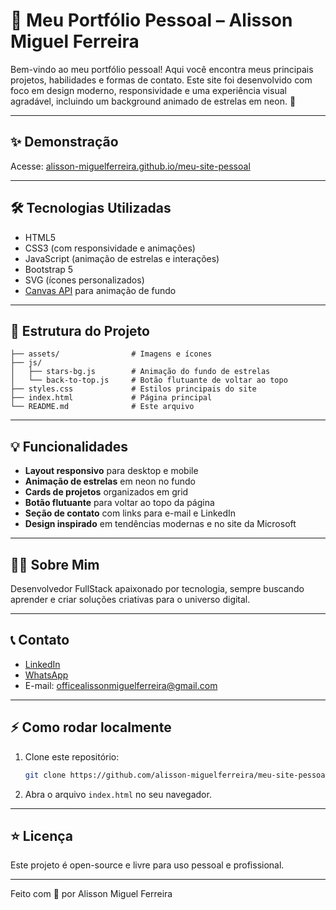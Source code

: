 # 🌌 Meu Portfólio Pessoal – Alisson Miguel Ferreira

Bem-vindo ao meu portfólio pessoal! Aqui você encontra meus principais projetos, habilidades e formas de contato. Este site foi desenvolvido com foco em design moderno, responsividade e uma experiência visual agradável, incluindo um background animado de estrelas em neon. 🚀

---

## ✨ Demonstração

Acesse: [alisson-miguelferreira.github.io/meu-site-pessoal](https://alisson-miguelferreira.github.io/meu-site-pessoal)

---

## 🛠️ Tecnologias Utilizadas

- HTML5
- CSS3 (com responsividade e animações)
- JavaScript (animação de estrelas e interações)
- Bootstrap 5
- SVG (ícones personalizados)
- [Canvas API](https://developer.mozilla.org/pt-BR/docs/Web/API/Canvas_API) para animação de fundo

---

## 📂 Estrutura do Projeto

```
├── assets/                # Imagens e ícones
├── js/
│   ├── stars-bg.js        # Animação do fundo de estrelas
│   └── back-to-top.js     # Botão flutuante de voltar ao topo
├── styles.css             # Estilos principais do site
├── index.html             # Página principal
└── README.md              # Este arquivo
```

---

## 💡 Funcionalidades

- **Layout responsivo** para desktop e mobile
- **Animação de estrelas** em neon no fundo
- **Cards de projetos** organizados em grid
- **Botão flutuante** para voltar ao topo da página
- **Seção de contato** com links para e-mail e LinkedIn
- **Design inspirado** em tendências modernas e no site da Microsoft

---

## 👨‍💻 Sobre Mim

Desenvolvedor FullStack apaixonado por tecnologia, sempre buscando aprender e criar soluções criativas para o universo digital.

---

## 📞 Contato

- [LinkedIn](https://www.linkedin.com/in/alisson-miguelferreira/)
- [WhatsApp](https://wa.me/5549991137577?text=Ol%C3%A1%20Alisson%2C%20eu%20visitei%20seu%20site%20pessoal%20e%20gostaria%20de%20solicitar%20um%20or%C3%A7amento%2C%20meu%20nome%20%C3%A9...)
- E-mail: officealissonmiguelferreira@gmail.com

---

## ⚡ Como rodar localmente

1. Clone este repositório:
    ```bash
    git clone https://github.com/alisson-miguelferreira/meu-site-pessoal.git
    ```
2. Abra o arquivo `index.html` no seu navegador.

---

## ⭐ Licença

Este projeto é open-source e livre para uso pessoal e profissional.

---

Feito com 💙 por Alisson Miguel Ferreira